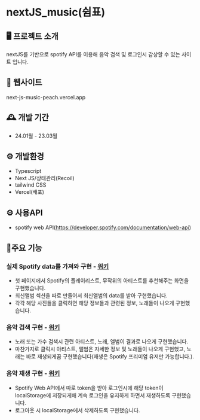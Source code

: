 # nextJS_music(쉼표)

## 🖥️ 프로젝트 소개
nextJS를 기반으로 spotify API를 이용해 음악 검색 및 로그인시 감상할 수 있는 사이트 입니다. 

## 🧭 웹사이트
next-js-music-peach.vercel.app

## 🕰️ 개발 기간
- 24.01월 - 23.03월

## ⚙️ 개발환경
- Typescript
- Next JS/상태관리(Recoil)
- tailwind CSS
- Vercel(배포)

## ⚙️ 사용API
- spotify web API(https://developer.spotify.com/documentation/web-api)

## 📌주요 기능
### 실제 Spotify data를 가져와 구현 - <a href="https://github.com/mandarinfactory/react_videoTube/wiki/%EC%A3%BC%EC%9A%94%EA%B8%B0%EB%8A%A5(%EB%8F%99%EC%98%81%EC%83%81data%EA%B5%AC%ED%98%84)">위키</a>
- 첫 페이지에서 Spotify의 플레이리스트, 무작위의 아티스트를 추천해주는 화면을 구현했습니다.
- 최신앨범 섹션을 따로 만들어서 최신앨범의 data를 받아 구현했습니다.
- 각각 해당 사진들을 클릭하면 해당 정보들과 관련된 정보, 노래들이 나오게 구현했습니다.

### 음악 검색 구현 - <a href="https://github.com/mandarinfactory/react_videoTube/wiki/%EC%A3%BC%EC%9A%94%EA%B8%B0%EB%8A%A5(%EB%8F%99%EC%98%81%EC%83%81-%EA%B2%80%EC%83%89)">위키</a>
- 노래 또는 가수 검색시 관련 아티스트, 노래, 앨범이 결과로 나오게 구현했습니다.
- 마찬가지로 클릭시 아티스트, 앨범은 자세한 정보 및 노래들이 나오게 구현했고, 노래는 바로 재생되게끔 구현했습니다(재생은 Spotify 프리미엄 유저만 가능합니다.).

### 음악 재생 구현 - <a href="https://github.com/mandarinfactory/react_videoTube/wiki/%EC%A3%BC%EC%9A%94%EA%B8%B0%EB%8A%A5(%EC%9D%8C%EC%84%B1%EA%B2%80%EC%83%89,-%EB%8B%A4%ED%81%AC%EB%AA%A8%EB%93%9C)">위키</a>
- Spotify Web API에서 따로 token을 받아 로그인시에 해당 token이 localStorage에 저장되게해 계속 로그인을 유지하게 하면서 재생하도록 구현했습니다.
- 로그아웃 시 localStorage에서 삭제하도록 구현했습니다.

